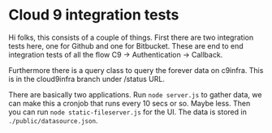 # Cloud 9 integration tests

Hi folks, this consists of a couple of things. First there are two integration tests here, one for Github and one for Bitbucket.
These are end to end integration tests of all the flow C9 -> Authentication -> Callback.

Furthermore there is a query class to query the forever data on c9infra. This is in the cloud9infra branch under /status URL.

There are basically two applications. Run `node server.js` to gather data, we can make this a cronjob that runs every 10 secs or so. 
Maybe less. Then you can run `node static-fileserver.js` for the UI. The data is stored in `./public/datasource.json`.